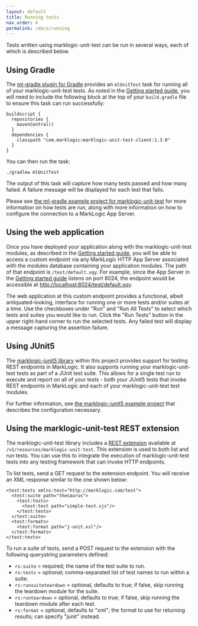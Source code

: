 ```yaml
---
layout: default
title: Running tests
nav_order: 4
permalink: /docs/running
---
```


Tests written using marklogic-unit-test can be run in several ways, each of which is described below. 

## Using Gradle 

The [ml-gradle plugin for Gradle](https://github.com/marklogic/ml-gradle) provides an `mlUnitTest` task for running 
all of your marklogic-unit-test tests. As noted in the [Getting started guide](/docs), you will need to 
include the following block at the top of your `build.gradle` file to ensure this task can run successfully:

```
buildscript {
  repositories {
    mavenCentral()
  }
  dependencies {
    classpath "com.marklogic:marklogic-unit-test-client:1.3.0"
  }
}
```

You can then run the task:

    ./gradlew mlUnitTest

The output of this task will capture how many tests passed and how many failed. A failure message will be displayed for
each test that fails. 

Please see 
[the ml-gradle example project for marklogic-unit-test](https://github.com/marklogic/ml-gradle/tree/master/examples/unit-test-project)
for more information on how tests are run, along with more information on how to configure the connection to a MarkLogic
App Server.

## Using the web application

Once you have deployed your application along with the marklogic-unit-test modules, as described in the
[Getting started guide](/docs), you will be able to access a custom endpoint via any MarkLogic HTTP
App Server associated with the modules database containing your application modules. The path of that endpoint is
`/test/default.xqy`. For example, since the App Server in the [Getting started guide](/docs) listens on
port 8024, the endpoint would be accessible at <http://localhost:8024/test/default.xqy>.

The web application at this custom endpoint provides a functional, albeit antiquated-looking, interface for running
one or more tests and/or suites at a time. Use the checkboxes under "Run" and "Run All Tests" to select which tests
and suites you would like to run. Click the "Run Tests" button in the upper right-hand corner to run the selected
tests. Any failed test will display a message capturing the assertion failure.

## Using JUnit5

The [marklogic-junit5 library](https://github.com/marklogic-community/marklogic-unit-test/tree/master/marklogic-junit5) 
within this project provides support for testing REST endpoints in MarkLogic. It also supports running your 
marklogic-unit-test tests as part of a JUnit test suite. This allows for a single test run to execute and report on 
all of your tests - both your JUnit5 tests that invoke REST endpoints in MarkLogic and each of your marklogic-unit-test
test modules.

For further information, see 
[the marklogic-junit5 example project](https://github.com/marklogic-community/marklogic-unit-test/tree/master/marklogic-junit5/examples/simple-ml-gradle)
that describes the configuration necessary.

## Using the marklogic-unit-test REST extension

The marklogic-unit-test library includes a 
[REST extension](https://docs.marklogic.com/guide/rest-dev/extensions) 
available at `/v1/resources/marklogic-unit-test`. This extension is used to both list and run tests. You can 
use this to integrate the execution of marklogic-unit-test tests into any testing framework that can invoke HTTP 
endpoints. 

To list tests, send a GET request to the extension endpoint. You will receive an XML response similar to the one shown
below:

```
<test:tests xmlns:test="http://marklogic.com/test">
  <test:suite path="thesaurus">
    <test:tests>
      <test:test path="simple-test.sjs"/>
    </test:tests>
  </test:suite>
  <test:formats>
    <test:format path="j-unit.xsl"/>
  </test:formats>
</test:tests>
```

To run a suite of tests, send a POST request to the extension with the following querystring parameters defined:

- `rs:suite` = required; the name of the test suite to run.
- `rs:tests` = optional; comma-separated list of test names to run within a suite.
- `rs:runsuiteteardown` = optional, defaults to true; if false, skip running the teardown module for the suite.
- `rs:runteardown` = optional, defaults to true; if false, skip running the teardown module after each test.
- `rs:format` = optional, defaults to "xml"; the format to use for returning results; can specify "junit" instead.
